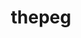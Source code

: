 ---
title: "thepeg"
layout: cache
categories: [package, develop]
meta: {"compilers": ["gcc@=11.4.0"], "num_specs": 16, "num_specs_by_stack": {"hep": 16, "root": 16}, "oss": ["ubuntu22.04"], "platforms": ["linux"], "stacks": ["hep", "root"], "targets": ["x86_64_v3"], "versions": ["2.3.0"]}
spec_details: [{"compiler": "gcc@=11.4.0", "hash": "3nbcttcxibv3zhha7brhmryei6rq2lu3", "os": "ubuntu22.04", "platform": "linux", "size": "-", "stacks": ["hep", "root"], "target": "x86_64_v3", "variants": ["build_system=autotools", "hepmc=3", "libs=shared", "~rivet"], "versions": ["2.3.0"]}, {"compiler": "gcc@=11.4.0", "hash": "abkq3ncuwo2lk77zqz4enkblb6urbemq", "os": "ubuntu22.04", "platform": "linux", "size": "-", "stacks": ["hep", "root"], "target": "x86_64_v3", "variants": ["build_system=autotools", "hepmc=3", "libs=shared", "~rivet"], "versions": ["2.3.0"]}, {"compiler": "gcc@=11.4.0", "hash": "bimhmvaby5ime6kk77vmnw7tar4wndjm", "os": "ubuntu22.04", "platform": "linux", "size": "-", "stacks": ["hep", "root"], "target": "x86_64_v3", "variants": ["build_system=autotools", "hepmc=3", "libs=shared", "~rivet"], "versions": ["2.3.0"]}, {"compiler": "gcc@=11.4.0", "hash": "fb6bkwuq2s4rw57skwawfdjtkhjbiy2j", "os": "ubuntu22.04", "platform": "linux", "size": "-", "stacks": ["hep", "root"], "target": "x86_64_v3", "variants": ["build_system=autotools", "hepmc=3", "libs=shared", "~rivet"], "versions": ["2.3.0"]}, {"compiler": "gcc@=11.4.0", "hash": "gp2mwodnigorjz5vpntatshtrhrpqw33", "os": "ubuntu22.04", "platform": "linux", "size": "-", "stacks": ["hep", "root"], "target": "x86_64_v3", "variants": ["build_system=autotools", "hepmc=3", "libs=shared", "~rivet"], "versions": ["2.3.0"]}, {"compiler": "gcc@=11.4.0", "hash": "gy4nxu7sl4f5mkkfkeuosfyygndadciv", "os": "ubuntu22.04", "platform": "linux", "size": "-", "stacks": ["hep", "root"], "target": "x86_64_v3", "variants": ["build_system=autotools", "hepmc=3", "libs=shared", "~rivet"], "versions": ["2.3.0"]}, {"compiler": "gcc@=11.4.0", "hash": "hrghekjks72czn6afz733ppbrzhgplrd", "os": "ubuntu22.04", "platform": "linux", "size": "-", "stacks": ["hep", "root"], "target": "x86_64_v3", "variants": ["build_system=autotools", "hepmc=3", "libs=shared", "~rivet"], "versions": ["2.3.0"]}, {"compiler": "gcc@=11.4.0", "hash": "ig2y3zg6uu4beryfxqroxvshrvtdvpxk", "os": "ubuntu22.04", "platform": "linux", "size": "-", "stacks": ["hep", "root"], "target": "x86_64_v3", "variants": ["build_system=autotools", "hepmc=3", "libs=shared", "~rivet"], "versions": ["2.3.0"]}, {"compiler": "gcc@=11.4.0", "hash": "jacfcjilzfotft2gj6meunjio67pyvcl", "os": "ubuntu22.04", "platform": "linux", "size": "-", "stacks": ["hep", "root"], "target": "x86_64_v3", "variants": ["build_system=autotools", "hepmc=3", "libs=shared", "~rivet"], "versions": ["2.3.0"]}, {"compiler": "gcc@=11.4.0", "hash": "kwzqxu7ymrfnuflkxak6uyx6ofuyrnrp", "os": "ubuntu22.04", "platform": "linux", "size": "-", "stacks": ["hep", "root"], "target": "x86_64_v3", "variants": ["build_system=autotools", "hepmc=3", "libs=shared", "~rivet"], "versions": ["2.3.0"]}, {"compiler": "gcc@=11.4.0", "hash": "mni2ssjz5bhaomfbzqea7ykts6tpdbml", "os": "ubuntu22.04", "platform": "linux", "size": "-", "stacks": ["hep", "root"], "target": "x86_64_v3", "variants": ["build_system=autotools", "hepmc=3", "libs=shared", "~rivet"], "versions": ["2.3.0"]}, {"compiler": "gcc@=11.4.0", "hash": "nelhflq7cqpyodlffd57q3py5fyp4he4", "os": "ubuntu22.04", "platform": "linux", "size": "-", "stacks": ["hep", "root"], "target": "x86_64_v3", "variants": ["build_system=autotools", "hepmc=3", "libs=shared", "~rivet"], "versions": ["2.3.0"]}, {"compiler": "gcc@=11.4.0", "hash": "run2a7uwgbhpgddcrow2ermfh6wy5uwf", "os": "ubuntu22.04", "platform": "linux", "size": "-", "stacks": ["hep", "root"], "target": "x86_64_v3", "variants": ["build_system=autotools", "hepmc=3", "libs=shared", "~rivet"], "versions": ["2.3.0"]}, {"compiler": "gcc@=11.4.0", "hash": "use4yjxdowqryki7datgna2q7sh33jv6", "os": "ubuntu22.04", "platform": "linux", "size": "-", "stacks": ["hep", "root"], "target": "x86_64_v3", "variants": ["build_system=autotools", "hepmc=3", "libs=shared", "~rivet"], "versions": ["2.3.0"]}, {"compiler": "gcc@=11.4.0", "hash": "wd3cf7umkfzk5auddap7xkj657kqfvfu", "os": "ubuntu22.04", "platform": "linux", "size": "-", "stacks": ["hep", "root"], "target": "x86_64_v3", "variants": ["build_system=autotools", "hepmc=3", "libs=shared", "~rivet"], "versions": ["2.3.0"]}, {"compiler": "gcc@=11.4.0", "hash": "z6jhwjduf4u4nfazm5srz2go337dsb7w", "os": "ubuntu22.04", "platform": "linux", "size": "-", "stacks": ["hep", "root"], "target": "x86_64_v3", "variants": ["build_system=autotools", "hepmc=3", "libs=shared", "~rivet"], "versions": ["2.3.0"]}]
---